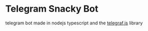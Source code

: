 # Telegram Snacky Bot

telegram bot made in nodejs typescript and the [telegraf.js](https://telegraf.js.org) library
